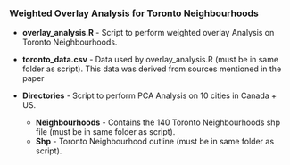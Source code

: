 ### Weighted Overlay Analysis for Toronto Neighbourhoods

- **overlay_analysis.R** - Script to perform weighted overlay Analysis on Toronto Neighbourhoods.
- **toronto_data.csv** - Data used by overlay_analysis.R (must be in same folder as script). This data was derived from sources mentioned in the paper


- **Directories** - Script to perform PCA Analysis on 10 cities in Canada + US.
  - **Neighbourhoods** - Contains the 140 Toronto Neighbourhoods shp file (must be in same folder as script).
  - **Shp** - Toronto Neighbourhood outline (must be in same folder as script).
